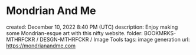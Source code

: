 # Mondrian And Me

created: December 10, 2022 8:40 PM (UTC)
description: Enjoy making some Mondrian-esque art with this nifty website.
folder: BOOKMRKS-MTHRFCKR / DESGN-MTHRFCKR / Image Tools
tags: image generation
url: https://mondrianandme.com